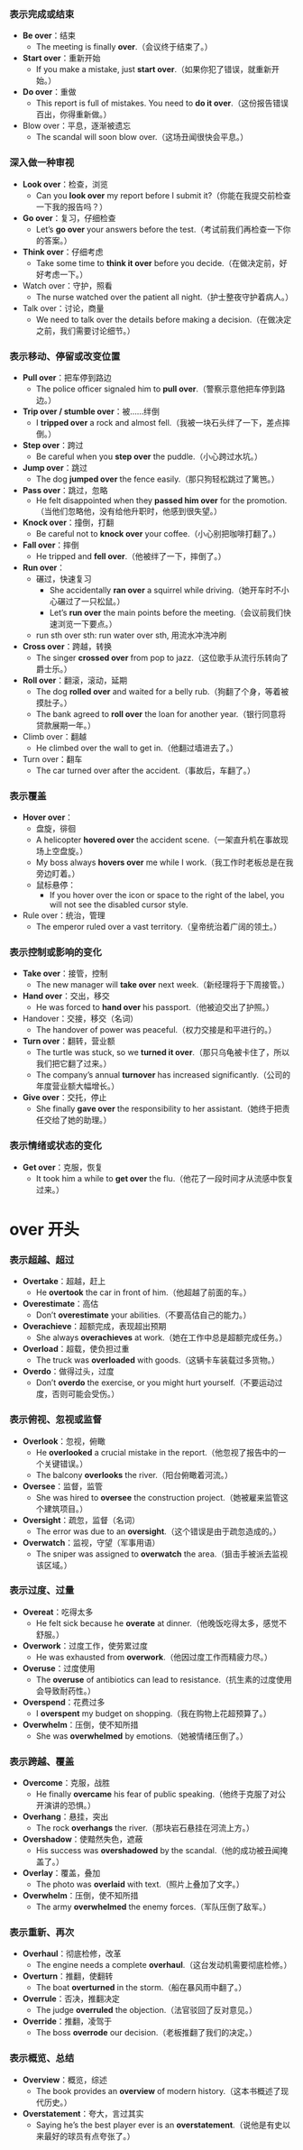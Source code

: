 ### **表示完成或结束**  
- **Be over**：结束  
  - The meeting is finally **over**.（会议终于结束了。）  
- **Start over**：重新开始  
  - If you make a mistake, just **start over**.（如果你犯了错误，就重新开始。）  
- **Do over**：重做  
  - This report is full of mistakes. You need to **do it over**.（这份报告错误百出，你得重新做。）  
- Blow over：平息，逐渐被遗忘
  - The scandal will soon blow over.（这场丑闻很快会平息。）

### 深入做一种审视
- **Look over**：检查，浏览  
  - Can you **look over** my report before I submit it?（你能在我提交前检查一下我的报告吗？）  
- **Go over**：复习，仔细检查  
  - Let’s **go over** your answers before the test.（考试前我们再检查一下你的答案。）  
- **Think over**：仔细考虑  
  - Take some time to **think it over** before you decide.（在做决定前，好好考虑一下。）  
- Watch over：守护，照看
  - The nurse watched over the patient all night.（护士整夜守护着病人。）
- Talk over：讨论，商量
  - We need to talk over the details before making a decision.（在做决定之前，我们需要讨论细节。）

### **表示移动、停留或改变位置**  
- **Pull over**：把车停到路边  
  - The police officer signaled him to **pull over**.（警察示意他把车停到路边。）  
- **Trip over / stumble over**：被……绊倒  
  - I **tripped over** a rock and almost fell.（我被一块石头绊了一下，差点摔倒。）  
- **Step over**：跨过  
  - Be careful when you **step over** the puddle.（小心跨过水坑。）  
- **Jump over**：跳过  
  - The dog **jumped over** the fence easily.（那只狗轻松跳过了篱笆。）  
- **Pass over**：跳过，忽略  
  - He felt disappointed when they **passed him over** for the promotion.（当他们忽略他，没有给他升职时，他感到很失望。）  
- **Knock over**：撞倒，打翻  
  - Be careful not to **knock over** your coffee.（小心别把咖啡打翻了。）  
- **Fall over**：摔倒  
  - He tripped and **fell over**.（他被绊了一下，摔倒了。）  
- **Run over**：
  - 碾过，快速复习  
    - She accidentally **ran over** a squirrel while driving.（她开车时不小心碾过了一只松鼠。）  
    - Let’s **run over** the main points before the meeting.（会议前我们快速浏览一下要点。）
  - run sth over sth: run water over sth, 用流水冲洗冲刷
- **Cross over**：跨越，转换  
  - The singer **crossed over** from pop to jazz.（这位歌手从流行乐转向了爵士乐。）  
- **Roll over**：翻滚，滚动，延期  
  - The dog **rolled over** and waited for a belly rub.（狗翻了个身，等着被摸肚子。）  
  - The bank agreed to **roll over** the loan for another year.（银行同意将贷款展期一年。）  
- Climb over：翻越
  - He climbed over the wall to get in.（他翻过墙进去了。）
- Turn over：翻车
  - The car turned over after the accident.（事故后，车翻了。）

### **表示覆盖**  
- **Hover over**：
    - 盘旋，徘徊  
    - A helicopter **hovered over** the accident scene.（一架直升机在事故现场上空盘旋。）  
    - My boss always **hovers over** me while I work.（我工作时老板总是在我旁边盯着。）
  - 鼠标悬停：
    - If you hover over the icon or space to the right of the label, you will not see the disabled cursor style.
- Rule over：统治，管理
  - The emperor ruled over a vast territory.（皇帝统治着广阔的领土。）

### **表示控制或影响的变化**  
- **Take over**：接管，控制  
  - The new manager will **take over** next week.（新经理将于下周接管。）  
- **Hand over**：交出，移交  
  - He was forced to **hand over** his passport.（他被迫交出了护照。）
- Handover：交接，移交（名词）
  - The handover of power was peaceful.（权力交接是和平进行的。）
- **Turn over**：翻转，营业额  
  - The turtle was stuck, so we **turned it over**.（那只乌龟被卡住了，所以我们把它翻了过来。）  
  - The company’s annual **turnover** has increased significantly.（公司的年度营业额大幅增长。）  
- **Give over**：交托，停止  
  - She finally **gave over** the responsibility to her assistant.（她终于把责任交给了她的助理。）  

### **表示情绪或状态的变化**  
- **Get over**：克服，恢复  
  - It took him a while to **get over** the flu.（他花了一段时间才从流感中恢复过来。）  

# over 开头

### **表示超越、超过**  
- **Overtake**：超越，赶上  
  - He **overtook** the car in front of him.（他超越了前面的车。）  
- **Overestimate**：高估  
  - Don’t **overestimate** your abilities.（不要高估自己的能力。）  
- **Overachieve**：超额完成，表现超出预期  
  - She always **overachieves** at work.（她在工作中总是超额完成任务。）  
- **Overload**：超载，使负担过重  
  - The truck was **overloaded** with goods.（这辆卡车装载过多货物。）  
- **Overdo**：做得过头，过度  
  - Don’t **overdo** the exercise, or you might hurt yourself.（不要运动过度，否则可能会受伤。）  

### **表示俯视、忽视或监督**  
- **Overlook**：忽视，俯瞰  
  - He **overlooked** a crucial mistake in the report.（他忽视了报告中的一个关键错误。）  
  - The balcony **overlooks** the river.（阳台俯瞰着河流。）  
- **Oversee**：监督，监管  
  - She was hired to **oversee** the construction project.（她被雇来监管这个建筑项目。）  
- **Oversight**：疏忽，监督（名词）  
  - The error was due to an **oversight**.（这个错误是由于疏忽造成的。）  
- **Overwatch**：监视，守望（军事用语）  
  - The sniper was assigned to **overwatch** the area.（狙击手被派去监视该区域。）  

### **表示过度、过量**  
- **Overeat**：吃得太多  
  - He felt sick because he **overate** at dinner.（他晚饭吃得太多，感觉不舒服。）  
- **Overwork**：过度工作，使劳累过度  
  - He was exhausted from **overwork**.（他因过度工作而精疲力尽。）  
- **Overuse**：过度使用  
  - The **overuse** of antibiotics can lead to resistance.（抗生素的过度使用会导致耐药性。）  
- **Overspend**：花费过多  
  - I **overspent** my budget on shopping.（我在购物上花超预算了。）  
- **Overwhelm**：压倒，使不知所措  
  - She was **overwhelmed** by emotions.（她被情绪压倒了。）  

### **表示跨越、覆盖**  
- **Overcome**：克服，战胜  
  - He finally **overcame** his fear of public speaking.（他终于克服了对公开演讲的恐惧。）  
- **Overhang**：悬挂，突出  
  - The rock **overhangs** the river.（那块岩石悬挂在河流上方。）  
- **Overshadow**：使黯然失色，遮蔽  
  - His success was **overshadowed** by the scandal.（他的成功被丑闻掩盖了。）  
- **Overlay**：覆盖，叠加  
  - The photo was **overlaid** with text.（照片上叠加了文字。）  
- **Overwhelm**：压倒，使不知所措  
  - The army **overwhelmed** the enemy forces.（军队压倒了敌军。）  

### **表示重新、再次**  
- **Overhaul**：彻底检修，改革  
  - The engine needs a complete **overhaul**.（这台发动机需要彻底检修。）  
- **Overturn**：推翻，使翻转  
  - The boat **overturned** in the storm.（船在暴风雨中翻了。）  
- **Overrule**：否决，推翻决定  
  - The judge **overruled** the objection.（法官驳回了反对意见。）  
- **Override**：推翻，凌驾于  
  - The boss **overrode** our decision.（老板推翻了我们的决定。）  

### **表示概览、总结**  
- **Overview**：概览，综述  
  - The book provides an **overview** of modern history.（这本书概述了现代历史。）  
- **Overstatement**：夸大，言过其实  
  - Saying he’s the best player ever is an **overstatement**.（说他是有史以来最好的球员有点夸张了。）  
